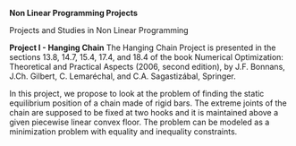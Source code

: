 <b>Non Linear Programming Projects</b>

Projects and Studies in Non Linear Programming


<b>Project I - Hanging Chain</b>
The Hanging Chain Project is presented in the sections 13.8, 14.7, 15.4, 17.4, and 18.4 of the book Numerical Optimization: Theoretical and Practical Aspects  (2006, second edition), by J.F. Bonnans, J.Ch. Gilbert, C. Lemaréchal, and C.A. Sagastizábal, Springer.

In this project, we propose to look at the problem of finding the static  equilibrium position of a chain made of rigid bars. The extreme joints of the chain are supposed to be fixed at two hooks and it is maintained above a given piecewise linear convex floor. The problem can be modeled as a minimization problem with equality and inequality constraints. 
